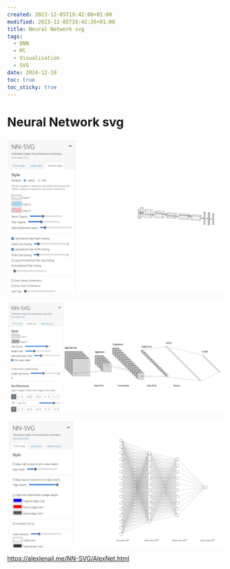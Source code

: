 ```yaml
---
created: 2023-12-05T19:42:08+01:00
modified: 2023-12-05T19:42:26+01:00
title: Neural Network svg
tags:
  - DNN
  - Ml
  - Visualisation
  - SVG
date: 2024-12-19
toc: true
toc_sticky: true
---
```


# Neural Network svg
![](../_asset/2023-12-05-Neural-network-svg-20241219171715.jpg)

![](../_asset/2023-12-05-Neural-network-svg-20241219171807.jpg)

![](../_asset/2023-12-05-Neural-network-svg-20241219171823.jpg)


<https://alexlenail.me/NN-SVG/AlexNet.html>
